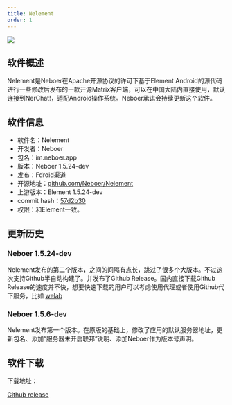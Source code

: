 ```yaml
---
title: Nelement
order: 1
---
```


![](/nelement_icon.png)

## 软件概述

Nelement是Neboer在Apache开源协议的许可下基于Element Android的源代码进行一些修改后发布的一款开源Matrix客户端，可以在中国大陆内直接使用，默认连接到NerChat!，适配Android操作系统。Neboer承诺会持续更新这个软件。

## 软件信息

- 软件名：Nelement
- 开发者：Neboer
- 包名：im.neboer.app
- 版本：Neboer 1.5.24-dev
- 发布：Fdroid渠道
- 开源地址：[github.com/Neboer/Nelement](https://github.com/Neboer/Nelement)
- 上游版本：Element 1.5.24-dev
- commit hash：[57d2b30](https://github.com/Neboer/Nelement/commit/57d2b30b0a869b0cda2de7f22fed65994f20a47e)
- 权限：和Element一致。

## 更新历史

### Neboer 1.5.24-dev

Nelement发布的第二个版本，之间的间隔有点长，跳过了很多个大版本。不过这次支持Github半自动构建了。并发布了Github Release。国内直接下载Github Release的速度并不快，想要快速下载的用户可以考虑使用代理或者使用Github代下服务，比如 [welab](https://github.welab.eu.org/)

### Neboer 1.5.6-dev

Nelement发布第一个版本。在原版的基础上，修改了应用的默认服务器地址，更新包名、添加“服务器未开启联邦”说明、添加Neboer作为版本号声明。

## 软件下载

下载地址：

[Github release](https://github.com/Neboer/Nelement/releases)